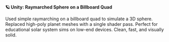 ---
---

**🪐 Unity: Raymarched Sphere on a Billboard Quad**

Used simple raymarching on a billboard quad to simulate a 3D sphere. Replaced high-poly planet meshes with a single shader pass. Perfect for educational solar system sims on low-end devices. Clean, fast, and visually solid.
